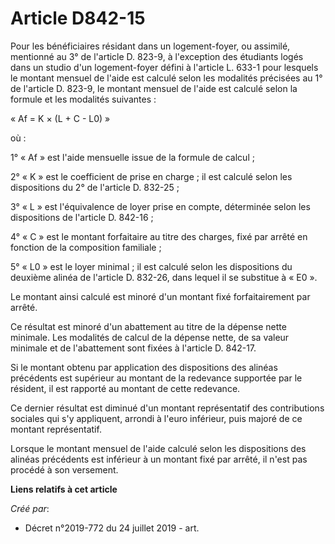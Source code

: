 # Article D842-15

Pour les bénéficiaires résidant dans un logement-foyer, ou assimilé, mentionné au 3° de l'article D. 823-9, à l'exception des
étudiants logés dans un studio d'un logement-foyer défini à l'article L. 633-1 pour lesquels le montant mensuel de l'aide est
calculé selon les modalités précisées au 1° de l'article D. 823-9, le montant mensuel de l'aide est calculé selon la formule
et les modalités suivantes :

« Af = K × (L + C - L0) »

où :

1° « Af » est l'aide mensuelle issue de la formule de calcul ;

2° « K » est le coefficient de prise en charge ; il est calculé selon les dispositions du 2° de l'article D. 832-25 ;

3° « L » est l'équivalence de loyer prise en compte, déterminée selon les dispositions de l'article D. 842-16 ;

4° « C » est le montant forfaitaire au titre des charges, fixé par arrêté en fonction de la composition familiale ;

5° « L0 » est le loyer minimal ; il est calculé selon les dispositions du deuxième alinéa de l'article D. 832-26, dans lequel
il se substitue à « E0 ».

Le montant ainsi calculé est minoré d'un montant fixé forfaitairement par arrêté.

Ce résultat est minoré d'un abattement au titre de la dépense nette minimale. Les modalités de calcul de la dépense nette, de
sa valeur minimale et de l'abattement sont fixées à l'article D. 842-17.

Si le montant obtenu par application des dispositions des alinéas précédents est supérieur au montant de la redevance
supportée par le résident, il est rapporté au montant de cette redevance.

Ce dernier résultat est diminué d'un montant représentatif des contributions sociales qui s'y appliquent, arrondi à l'euro
inférieur, puis majoré de ce montant représentatif.

Lorsque le montant mensuel de l'aide calculé selon les dispositions des alinéas précédents est inférieur à un montant fixé
par arrêté, il n'est pas procédé à son versement.

**Liens relatifs à cet article**

_Créé par_:

  - Décret n°2019-772 du 24 juillet 2019 - art.
